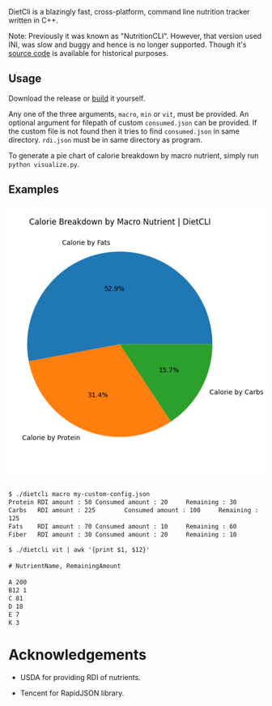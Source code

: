 DietCli is a blazingly fast, cross-platform, command line nutrition tracker written in C++.

Note: Previously it was known as "NutritionCLI". However, that version used INI, was slow and buggy and hence is no longer supported. Though it's [source code](https://github.com/hstsethi/nutritioncli) is available for historical purposes.

## Usage

Download the release or [build](build.md) it yourself.

Any one of the three arguments, `macro`, `min` or `vit`, must be provided. An optional argument for filepath of custom `consumed.json` can be provided. If the custom file is not found then it tries to find `consumed.json` in same directory. `rdi.json` must be in same directory as program.

To generate a pie chart of calorie breakdown by macro nutrient, simply run `python visualize.py`. 


## Examples

![img](pie-diet-cli-default.png)

```

$ ./dietcli macro my-custom-config.json
Protein RDI amount : 50 Consumed amount : 20     Remaining : 30
Carbs   RDI amount : 225        Consumed amount : 100     Remaining : 125
Fats    RDI amount : 70 Consumed amount : 10     Remaining : 60
Fiber   RDI amount : 30 Consumed amount : 20     Remaining : 10

```

```
$ ./dietcli vit | awk '{print $1, $12}'

# NutrientName, RemainingAmount

A 200
B12 1
C 81
D 18
E 7
K 3

```

# Acknowledgements

- USDA for providing RDI of nutrients.

- Tencent for RapidJSON library.

